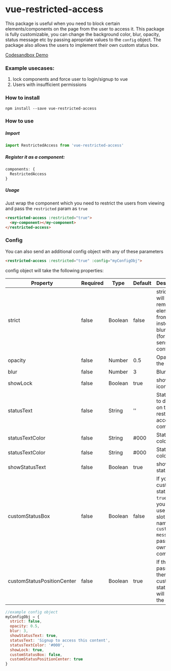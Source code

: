 # vue-restricted-access

This package is useful when you need to block certain elements/components on the page from the user to access it.
This package is fully customizable, you can change the background color, blur, opacity, status message etc by passing apropriate values to the `config` object. The package also allows the users to implement their own custom status box.

[Codesandbox Demo]()

### Example usecases: 
1. lock components and force user to login/signup to vue
2. Users with insufficient permissions

### How to install

```
npm install --save vue-restricted-access
```

### How to use

##### Import 

```js
import RestrictedAccess from 'vue-restricted-access'
```

##### Register it as a component:

```js
components: {
  RestrictedAccess
}
```

#####  Usage

Just wrap the component which you need to restrict the users from viewing and pass the `restricted` param as `true`

```html
<resrticted-access :restricted="true">
  <my-component></my-component>
</restricted-access>
```

### Config

You can also send an additional config object with any of these parameters 

```html
<restricted-access :restricted="true" :config="myConfigObj">
```

config object will take the following properties:

| Property                   | Required | Type    | Default | Description                                                                                                            |
| -------------------------- | -------- | ------- | ------- | ---------------------------------------------------------------------------------------------------------------------- |
| strict                     | false    | Boolean | false   | strict mode will fully remove the element from DOM instead of blurring it (for more sensitive contents)                |
| opacity                    | false    | Number  | 0.5     | Opacity of the overlay                                                                                                 |
| blur                       | false    | Number  | 3       | Blur radius                                                                                                            |
| showLock                   | false    | Boolean | true    | show lock icon                                                                                                         |
| statusText                 | false    | String  | ''      | Status text to display on the restricted access component                                                              |
| statusTextColor            | false    | String  | #000    | Status text color                                                                                                      |
| statusTextColor            | false    | String  | #000    | Status text color                                                                                                      |
| showStatusText             | false    | Boolean | true    | show status text                                                                                                       |
| customStatusBox            | false    | Boolean | false   | If you set custom status to `true` then you need use scoped slot with name `custom-message` to pass your own component |
| customStatusPositionCenter | false    | Boolean | true    | If this is passed true then your custom status box will be in the center                                               |

```js
//example config object
myConfigObj = {
  strict: false,
  opacity: 0.5,
  blur: 3,
  showStatusText: true,
  statusText: 'Signup to access this content',
  statusTextColor: '#000',
  showLock: true,
  customStatusBox: false,
  customStatusPositionCenter: true
}
```